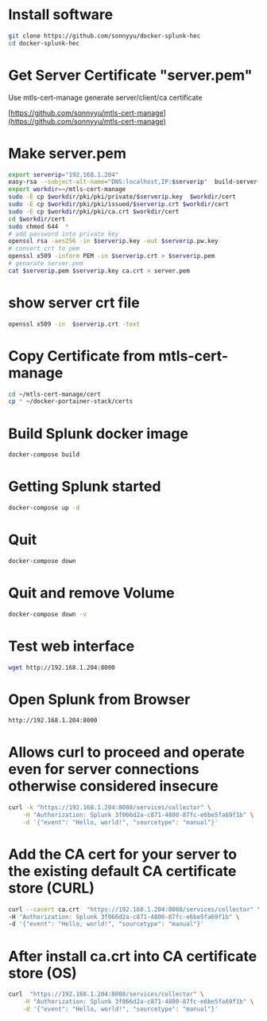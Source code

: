 # Install software
```bash
git clone https://github.com/sonnyyu/docker-splunk-hec
cd docker-splunk-hec
```
# Get Server Certificate "server.pem"
Use mtls-cert-manage generate server/client/ca certificate 

[https://github.com/sonnyyu/mtls-cert-manage](https://github.com/sonnyyu/mtls-cert-manage)

# Make server.pem
```bash
export serverip="192.168.1.204"
easy-rsa --subject-alt-name="DNS:localhost,IP:$serverip"  build-server-full $serverip nopass
export workdir=~/mtls-cert-manage
sudo -E cp $workdir/pki/pki/private/$serverip.key  $workdir/cert
sudo -E cp $workdir/pki/pki/issued/$serverip.crt $workdir/cert
sudo -E cp $workdir/pki/pki/ca.crt $workdir/cert 
cd $workdir/cert
sudo chmod 644  *
# add password into private key
openssl rsa -aes256 -in $serverip.key -out $serverip.pw.key
# convert crt to pem
openssl x509 -inform PEM -in $serverip.crt > $serverip.pem
# genarate server.pem
cat $serverip.pem $serverip.key ca.crt > server.pem
```
# show server crt file
```bash
openssl x509 -in  $serverip.crt -text
```
# Copy Certificate from mtls-cert-manage
```bash
cd ~/mtls-cert-manage/cert 
cp * ~/docker-portainer-stack/certs
```
# Build Splunk docker image
```bash
docker-compose build
```
# Getting Splunk started 
```bash
docker-compose up -d
```
# Quit 
```bash
docker-compose down 
```
# Quit and remove Volume
```bash
docker-compose down -v
```
# Test web interface
```bash
wget http://192.168.1.204:8000
```
# Open Splunk from Browser
```bash
http://192.168.1.204:8000
```
# Allows curl to proceed and operate even for server connections otherwise considered insecure
```bash
curl -k "https://192.168.1.204:8088/services/collector" \
    -H "Authorization: Splunk 3f066d2a-c871-4800-87fc-e6be5fa69f1b" \
    -d '{"event": "Hello, world!", "sourcetype": "manual"}'
```
# Add the CA cert for your server to the existing default CA certificate store (CURL)
```bash
curl --cacert ca.crt  "https://192.168.1.204:8088/services/collector" \
-H "Authorization: Splunk 3f066d2a-c871-4800-87fc-e6be5fa69f1b" \
-d '{"event": "Hello, world!", "sourcetype": "manual"}'
```
# After install ca.crt into CA certificate store (OS)
```bash
curl  "https://192.168.1.204:8088/services/collector" \
    -H "Authorization: Splunk 3f066d2a-c871-4800-87fc-e6be5fa69f1b" \
    -d '{"event": "Hello, world!", "sourcetype": "manual"}'
```
